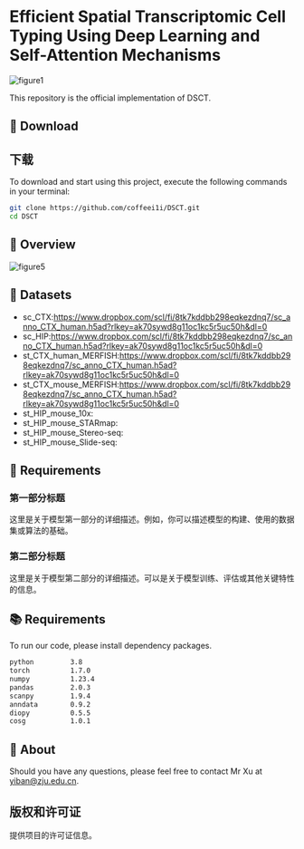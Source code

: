 # Efficient Spatial Transcriptomic Cell Typing Using Deep Learning and Self-Attention Mechanisms
![figure1](https://github.com/coffeei1i/DSCT/assets/97372807/c98745e2-321e-43d7-a16b-b746d0ea587d)

This repository is the official implementation of DSCT.
## 🚨 Download

## 下载
To download and start using this project, execute the following commands in your terminal:


```bash
git clone https://github.com/coffeei1i/DSCT.git
cd DSCT
```


## 🚀 Overview
![figure5](https://github.com/coffeei1i/DSCT/assets/97372807/2dbf66e3-6941-4910-a6cf-1b5a2aabad2b)

## 🔔 Datasets

- sc_CTX:https://www.dropbox.com/scl/fi/8tk7kddbb298eqkezdnq7/sc_anno_CTX_human.h5ad?rlkey=ak70sywd8g11oc1kc5r5uc50h&dl=0
- sc_HIP:https://www.dropbox.com/scl/fi/8tk7kddbb298eqkezdnq7/sc_anno_CTX_human.h5ad?rlkey=ak70sywd8g11oc1kc5r5uc50h&dl=0
- st_CTX_human_MERFISH:https://www.dropbox.com/scl/fi/8tk7kddbb298eqkezdnq7/sc_anno_CTX_human.h5ad?rlkey=ak70sywd8g11oc1kc5r5uc50h&dl=0
- st_CTX_mouse_MERFISH:https://www.dropbox.com/scl/fi/8tk7kddbb298eqkezdnq7/sc_anno_CTX_human.h5ad?rlkey=ak70sywd8g11oc1kc5r5uc50h&dl=0
- st_HIP_mouse_10x:
- st_HIP_mouse_STARmap:
- st_HIP_mouse_Stereo-seq:
- st_HIP_mouse_Slide-seq:
  
## 🤖 Requirements
### 第一部分标题
这里是关于模型第一部分的详细描述。例如，你可以描述模型的构建、使用的数据集或算法的基础。

### 第二部分标题
这里是关于模型第二部分的详细描述。可以是关于模型训练、评估或其他关键特性的信息。

## 📚 Requirements
To run our code, please install dependency packages.
```bash
python         3.8
torch          1.7.0
numpy          1.23.4
pandas         2.0.3
scanpy         1.9.4
anndata        0.9.2
diopy          0.5.5
cosg           1.0.1
```


## 🤝 About

Should you have any questions, please feel free to contact Mr Xu at yiban@zju.edu.cn.

## 版权和许可证

提供项目的许可证信息。
